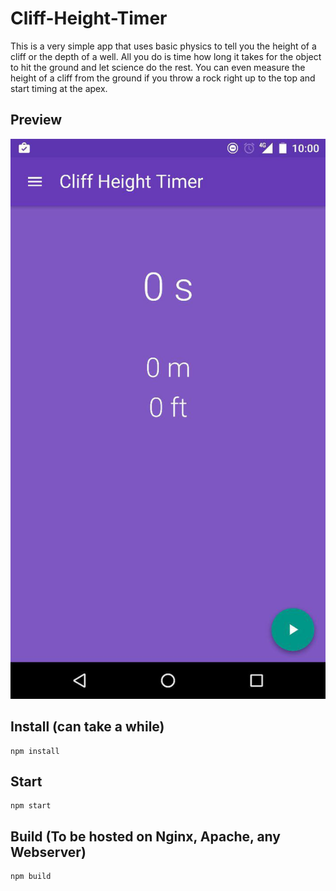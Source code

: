# Cliff-Height-Timer 

This is a very simple app that uses basic physics to tell you the height of a cliff or the depth of a well. All you do is time how long it takes for the object to hit the ground and let science do the rest. You can even measure the height of a cliff from the ground if you throw a rock right up to the top and start timing at the apex.

## Preview

![Preview](preview/preview.jpg)

## Install (can take a while)

```
npm install
```

## Start

```
npm start
```

## Build (To be hosted on Nginx, Apache, any Webserver)

```
npm build
```
